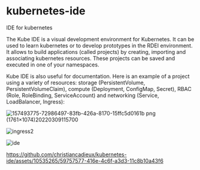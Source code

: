 # kubernetes-ide
IDE for kubernetes



The Kube IDE is a visual development environment for Kubernetes. It can be used to learn kubernetes or to develop prototypes in the RDEI environment. It allows to build applications (called projects) by creating, importing and associating kubernetes resources. These projects can be saved and executed in one of your namespaces.

Kube IDE is also useful for documentation. Here is an example of a project using a variety of resources:   storage (PersistentVolume, PersistentVolumeClaim), compute (Deployment, ConfigMap, Secret), RBAC (Role, RoleBinding, ServiceAccount) and networking (Service, LoadBalancer, Ingress):


![157493775-72986497-83fb-426a-8170-15ffc5d0161b png (1761×1074)20220309115700](https://user-images.githubusercontent.com/10535265/157512365-0a0e80b3-6b46-453d-adb0-ce926c11b4cc.png)


![ingress2](https://github.com/christiancadieux/kubernetes-ide/assets/10535265/0589ed49-e727-4089-baa6-da0af0b0e132)

![ide](https://github.com/christiancadieux/kubernetes-ide/assets/10535265/2d5087de-be42-4be0-85fd-c81991cfff73)


https://github.com/christiancadieux/kubernetes-ide/assets/10535265/59757577-416e-4c6f-a3d3-11c8b10a43f6
